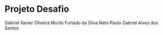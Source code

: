 # Projeto Desafio
Gabriel Xavier Oliveira
Murilo Furtado da Silva Neto
Paulo Gabriel Alves dos Santos

